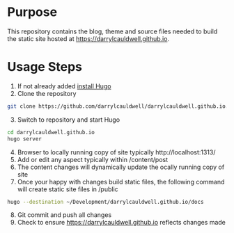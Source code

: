 # Purpose

This repository contains the blog, theme and source files needed to build the static site hosted at https://darrylcauldwell.github.io.

# Usage Steps

1. If not already added [install Hugo](https://gohugo.io/overview/installing/)
2. Clone the repository
```bash
git clone https://github.com/darrylcauldwell/darrylcauldwell.github.io.git
```
3. Switch to repository and start Hugo 
```bash
cd darrylcauldwell.github.io
hugo server
```
4. Browser to locally running copy of site typically http://localhost:1313/
5. Add or edit any aspect typically within /content/post
6. The content changes will dynamically update the ocally running copy of site
7. Once your happy with changes build static files, the following command will create static site files in /public 
```bash
hugo --destination ~/Development/darrylcauldwell.github.io/docs
```
8. Git commit and push all changes
9. Check to ensure https://darrylcauldwell.github.io reflects changes made
